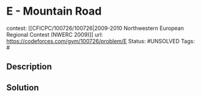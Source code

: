 # E - Mountain Road

contest: [[CFICPC/100726/100726|2009-2010 Northwestern European Regional Contest (NWERC 2009)]]
url: https://codeforces.com/gym/100726/problem/E
Status: #UNSOLVED
Tags: #

## Description

## Solution

